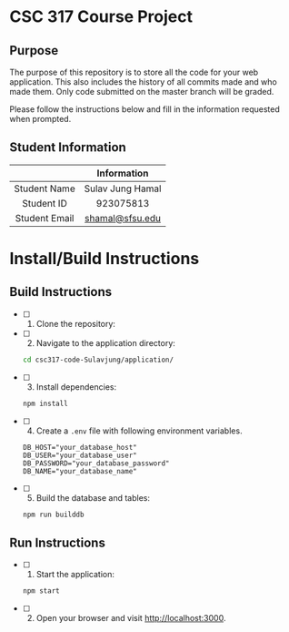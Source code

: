 # CSC 317 Course Project

## Purpose

The purpose of this repository is to store all the code for your web application. This also includes the history of all commits made and who made them. Only code submitted on the master branch will be graded.

Please follow the instructions below and fill in the information requested when prompted.

## Student Information

|               | Information   |
|:-------------:|:-------------:|
| Student Name  | Sulav Jung Hamal    |
| Student ID    | 923075813      |
| Student Email | shamal@sfsu.edu    |


# Install/Build Instructions

## Build Instructions
- [ ] 1. Clone the repository:

- [ ] 2. Navigate to the application directory:
   
   ```bash
   cd csc317-code-Sulavjung/application/
   ```

- [ ] 3. Install dependencies:

   ```bash
   npm install
   ```

- [ ] 4. Create a `.env` file with following environment variables.
	
	```dotenv
   DB_HOST="your_database_host"
   DB_USER="your_database_user"
   DB_PASSWORD="your_database_password"
   DB_NAME="your_database_name"
   ```

- [ ] 5. Build the database and tables:

   ```bash
   npm run builddb
   ```

## Run Instructions
- [ ] 1. Start the application:

   ```bash
   npm start
   ```

- [ ] 2. Open your browser and visit [http://localhost:3000](http://localhost:3000).

